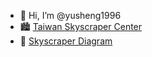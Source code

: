 - 👋 Hi, I’m @yusheng1996
- 🏙️ [Taiwan Skyscraper Center](http://skyscrapers.tw/)
- 🏬 [Skyscraper Diagram](https://skyscraperpage.com/diagrams/?memberID=25777)

<!---
yusheng1996/yusheng1996 is a ✨ special ✨ repository because its `README.md` (this file) appears on your GitHub profile.
You can click the Preview link to take a look at your changes.
--->
